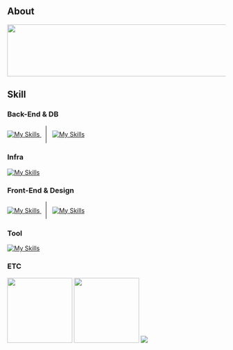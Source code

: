 <div>
  <h2>About</h2>
  <a href="https://github.com/devxb/gitanimals">
    <img src="https://render.gitanimals.org/lines/{scorve12}?pet-id=1" width="1000" height="120"/>
  </a>
  <h2>Skill</h2>
<!-- Back-End & DB-->
  <h3>Back-End & DB</h3>
<div>
  <a href="https://skillicons.dev" style="vertical-align: middle;">
    <img src="https://skillicons.dev/icons?i=spring,django&theme=light" alt="My Skills" />
  </a>
  <span style="display: inline-block; width: 1px; height: 40px; background-color: black; margin: 0 10px; vertical-align: middle;"></span>
  <a href="https://skillicons.dev" style="vertical-align: middle;">
    <img src="https://skillicons.dev/icons?i=postgresql,mysql,redis&theme=light" alt="My Skills" />
  </a>
  <h3>Infra</h3>
  <a href="https://skillicons.dev" style="vertical-align: middle;">
    <img src="https://skillicons.dev/icons?i=aws,docker,vercel&theme=light" alt="My Skills" />
  </a>
</div>
<!-- Front-End & Design-->
  <h3>Front-End & Design</h3>
<div>
  <a href="https://skillicons.dev" style="vertical-align: middle;">
    <img src="https://skillicons.dev/icons?i=react,nodejs,npm&theme=light" alt="My Skills" />
  </a>
  <span style="display: inline-block; width: 1px; height: 40px; background-color: black; margin: 0 10px; vertical-align: middle;"></span>
  <a href="https://skillicons.dev" style="vertical-align: middle;">
    <img src="https://skillicons.dev/icons?i=figma&theme=light" alt="My Skills" />
  </a>
</div>
  <!-- Back-End & Infra-->
  <h3>Tool</h3>
<div>
  <a href="https://skillicons.dev" style="vertical-align: middle;">
    <img src="https://skillicons.dev/icons?i=discord,postman,vscode,notion&theme=light" alt="My Skills" />
  </a>
</div>
<!-- ETC -->
  <h3>ETC</h3>
  <img src="https://github-readme-stats.vercel.app/api?username=scorve12&show_icons=true&theme=catppuccino" height="150">
  <img src="http://mazassumnida.wtf/api/v2/generate_badge?boj=socrve5322" height="150">

  <img src="https://github-profile-trophy.vercel.app/?username=scorve12&column=-1">
</div>